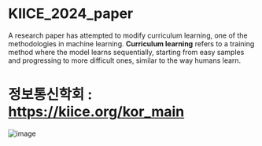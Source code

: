 # KIICE_2024_paper

A research paper has attempted to modify curriculum learning, one of the methodologies in machine learning. **Curriculum learning** refers to a training method where the model learns sequentially, starting from easy samples and progressing to more difficult ones, similar to the way humans learn.


# 정보통신학회 : https://kiice.org/kor_main


![image](https://github.com/NICESONY/SAM-PROJECT/assets/106459423/e2f7c732-1b54-4f63-9562-85c245ad2974)

